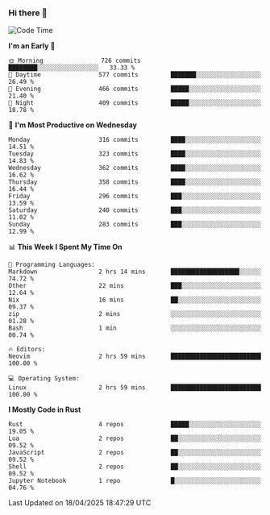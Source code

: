 ### Hi there 👋
<!--START_SECTION:waka-->
![Code Time](http://img.shields.io/badge/Code%20Time-544%20hrs%2047%20mins-blue)

**I'm an Early 🐤** 

```text
🌞 Morning                726 commits         ████████░░░░░░░░░░░░░░░░░   33.33 % 
🌆 Daytime                577 commits         ███████░░░░░░░░░░░░░░░░░░   26.49 % 
🌃 Evening                466 commits         █████░░░░░░░░░░░░░░░░░░░░   21.40 % 
🌙 Night                  409 commits         █████░░░░░░░░░░░░░░░░░░░░   18.78 % 
```
📅 **I'm Most Productive on Wednesday** 

```text
Monday                   316 commits         ████░░░░░░░░░░░░░░░░░░░░░   14.51 % 
Tuesday                  323 commits         ████░░░░░░░░░░░░░░░░░░░░░   14.83 % 
Wednesday                362 commits         ████░░░░░░░░░░░░░░░░░░░░░   16.62 % 
Thursday                 358 commits         ████░░░░░░░░░░░░░░░░░░░░░   16.44 % 
Friday                   296 commits         ███░░░░░░░░░░░░░░░░░░░░░░   13.59 % 
Saturday                 240 commits         ███░░░░░░░░░░░░░░░░░░░░░░   11.02 % 
Sunday                   283 commits         ███░░░░░░░░░░░░░░░░░░░░░░   12.99 % 
```


📊 **This Week I Spent My Time On** 

```text
💬 Programming Languages: 
Markdown                 2 hrs 14 mins       ███████████████████░░░░░░   74.72 % 
Other                    22 mins             ███░░░░░░░░░░░░░░░░░░░░░░   12.64 % 
Nix                      16 mins             ██░░░░░░░░░░░░░░░░░░░░░░░   09.37 % 
zip                      2 mins              ░░░░░░░░░░░░░░░░░░░░░░░░░   01.28 % 
Bash                     1 min               ░░░░░░░░░░░░░░░░░░░░░░░░░   00.74 % 

🔥 Editors: 
Neovim                   2 hrs 59 mins       █████████████████████████   100.00 % 

💻 Operating System: 
Linux                    2 hrs 59 mins       █████████████████████████   100.00 % 
```

**I Mostly Code in Rust** 

```text
Rust                     4 repos             █████░░░░░░░░░░░░░░░░░░░░   19.05 % 
Lua                      2 repos             ██░░░░░░░░░░░░░░░░░░░░░░░   09.52 % 
JavaScript               2 repos             ██░░░░░░░░░░░░░░░░░░░░░░░   09.52 % 
Shell                    2 repos             ██░░░░░░░░░░░░░░░░░░░░░░░   09.52 % 
Jupyter Notebook         1 repo              █░░░░░░░░░░░░░░░░░░░░░░░░   04.76 % 
```




 Last Updated on 18/04/2025 18:47:29 UTC
<!--END_SECTION:waka-->

<!--
**YoganshSharma/YoganshSharma** is a ✨ _special_ ✨ repository because its `README.md` (this file) appears on your GitHub profile.

Here are some ideas to get you started:

- 🔭 I’m currently working on ...
- 🌱 I’m currently learning ...
- 👯 I’m looking to collaborate on ...
- 🤔 I’m looking for help with ...
- 💬 Ask me about ...
- 📫 How to reach me: ...
- 😄 Pronouns: ...
- ⚡ Fun fact: ...
-->
